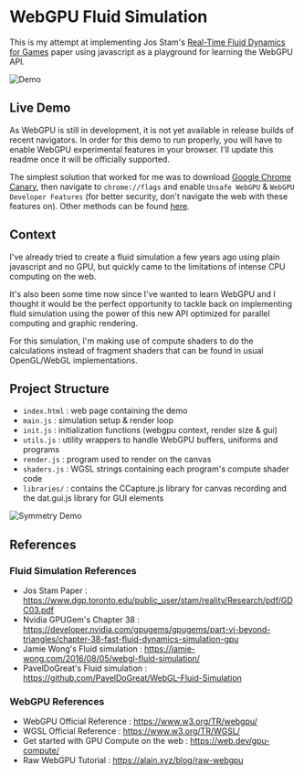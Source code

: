 # WebGPU Fluid Simulation

This is my attempt at implementing Jos Stam's [Real-Time Fluid Dynamics for Games](https://www.dgp.toronto.edu/public_user/stam/reality/Research/pdf/GDC03.pdf) paper using javascript as a playground for learning the WebGPU API.

![Demo](assets/demo.gif)

## Live Demo

As WebGPU is still in development, it is not yet available in release builds of recent navigators.
In order for this demo to run properly, you will have to enable WebGPU experimental features in your browser.
I'll update this readme once it will be officially supported.

The simplest solution that worked for me was to download [Google Chrome Canary](https://www.google.com/chrome/canary/), then navigate to `chrome://flags` and enable `Unsafe WebGPU` & `WebGPU Developer Features` (for better security, don't navigate the web with these features on).
Other methods can be found [here](https://developer.chrome.com/en/docs/web-platform/webgpu/#use).

## Context

I've already tried to create a fluid simulation a few years ago using plain javascript and no GPU, but quickly came to the limitations of intense CPU computing on the web.

It's also been some time now since I've wanted to learn WebGPU and I thought it would be the perfect opportunity to tackle back on implementing fluid simulation using the power of this new API optimized for parallel computing and graphic rendering.

For this simulation, I'm making use of compute shaders to do the calculations instead of fragment shaders that can be found in usual OpenGL/WebGL implementations.

## Project Structure

- `index.html` : web page containing the demo
- `main.js` : simulation setup & render loop
- `init.js` : initialization functions (webgpu context, render size & gui)
- `utils.js` : utility wrappers to handle WebGPU buffers, uniforms and programs
- `render.js` : program used to render on the canvas
- `shaders.js` : WGSL strings containing each program's compute shader code
- `libraries/` : contains the CCapture.js library for canvas recording and the dat.gui.js library for GUI elements

![Symmetry Demo](assets/demo1.gif)

## References

### Fluid Simulation References
- Jos Stam Paper : https://www.dgp.toronto.edu/public_user/stam/reality/Research/pdf/GDC03.pdf
- Nvidia GPUGem's Chapter 38 : https://developer.nvidia.com/gpugems/gpugems/part-vi-beyond-triangles/chapter-38-fast-fluid-dynamics-simulation-gpu
- Jamie Wong's Fluid simulation : https://jamie-wong.com/2016/08/05/webgl-fluid-simulation/
- PavelDoGreat's Fluid simulation : https://github.com/PavelDoGreat/WebGL-Fluid-Simulation

### WebGPU References
- WebGPU Official Reference : https://www.w3.org/TR/webgpu/
- WGSL Official Reference : https://www.w3.org/TR/WGSL/
- Get started with GPU Compute on the web : https://web.dev/gpu-compute/
- Raw WebGPU Tutorial : https://alain.xyz/blog/raw-webgpu